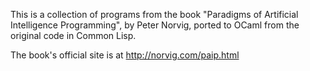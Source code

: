
This is a collection of programs from the book 
"Paradigms of Artificial Intelligence Programming", by Peter Norvig, ported 
to OCaml from the original code in Common Lisp. 

The book's official site is at http://norvig.com/paip.html
